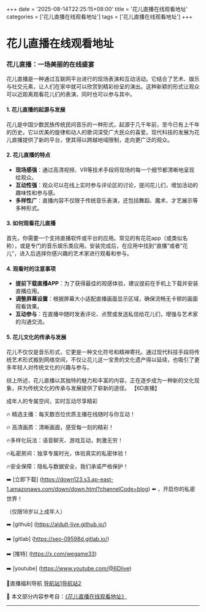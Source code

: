 +++
date = '2025-08-14T22:25:15+08:00'
title = '花儿直播在线观看地址'
categories = ['花儿直播在线观看地址']
tags = ['花儿直播在线观看地址']
+++

# 花儿直播在线观看地址

### 花儿直播：一场美丽的在线盛宴

花儿直播是一种通过互联网平台进行的现场表演和互动活动。它结合了艺术、娱乐与社交元素，让人们在家中就可以欣赏到精彩纷呈的演出。这种新颖的形式让观众可以近距离观看花儿们的表演，同时也可以参与其中。

#### 1. 花儿直播的起源与发展

花儿是中国少数民族传统民间音乐的一种形式，起源于几千年前，至今已有上千年的历史。它以优美的旋律和动人的歌词深受广大民众的喜爱。现代科技的发展为花儿直播提供了新的平台，使其得以跨越地域限制，走向更广泛的观众。

#### 2. 花儿直播的特点

- **现场感强**：通过高清视频、VR等技术手段将现场的每一个细节都清晰地呈现给观众。
- **互动性强**：观众可以在线上实时参与评论区的讨论，提问花儿们，增加活动的趣味性和参与感。
- **多样性广**：直播内容不仅限于传统音乐表演，还包括舞蹈、魔术、才艺展示等多种形式。

#### 3. 如何观看花儿直播

首先，你需要一个支持直播软件或平台的应用。常见的有花花app（或类似名称），或是专门的音乐娱乐类应用。安装完成后，在应用中找到“直播”或者“花儿”，进入后选择你感兴趣的艺术家进行观看和参与。

#### 4. 观看时的注意事项

- **提前下载直播APP**：为了获得最佳的观感体验，建议提前在手机上下载并安装直播应用。
- **调整屏幕设置**：根据屏幕大小适配直播画面显示区域，确保流畅无卡顿的画面观看效果。
- **互动参与**：在直播中随时发表评论、点赞或发送私信给花儿们，增强与艺术家的沟通交流。

#### 5. 花儿文化的传承与发展

花儿不仅仅是音乐形式，它更是一种文化符号和精神寄托。通过现代科技手段将传统艺术形式搬到网络空间，不仅让花儿这一宝贵的文化遗产得以延续，也吸引了更多年轻人对传统文化的兴趣与参与。

综上所述，花儿直播以其独特的魅力和丰富的内容，正在逐步成为一种新的文化现象，并为传统文化的传承与发展提供了崭新的途径。
【6D直播】

 成年人的专属空间，实时互动尽享精彩

🔥 精选主播：每天数百位优质主播在线随时与你互动！

🔥 高清画质：清晰画面，感受每一刻的精彩！

🔥多样化玩法：语音聊天、游戏互动，刺激无穷！

🔥私密房间：独享专属时光，体验真实的私密体验！

🔥安全保障：隐私与数据安全，我们承诺严格保护！

➡️ [立即下载] (https://down123.s3.ap-east-1.amazonaws.com/down/down.html?channelCode=blog) ⬅️ ，开启你的私密世界！

 （仅限18岁以上成年人）

➡️ [github] (https://aldult-live.github.io/)

➡️ [gitlab] (https://seo-09598d.gitlab.io/)

➡️ [推特] (https://x.com/wegame33)

➡️ [youtube] (https://www.youtube.com/@6Dlive)

🔞直播福利导航   [导航站1](https://webstack-86085a.gitlab.io/)[导航站2](https://onlygit123-2.github.io/)

📘 本文部分内容参考自：[《花儿直播在线观看地址》](https://webstack-hugo-5.pages.dev/)

---

